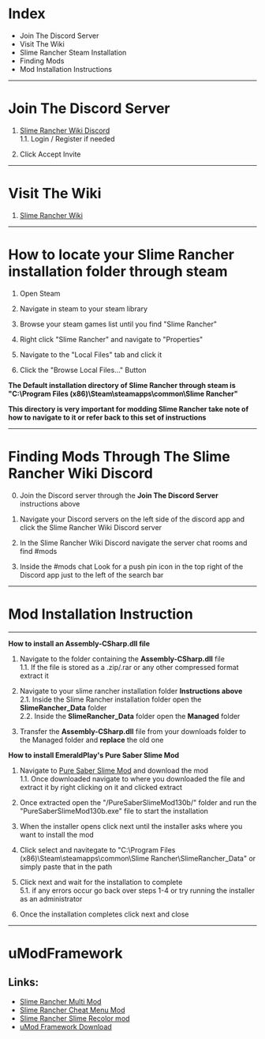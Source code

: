 # Index

- Join The Discord Server
- Visit The Wiki
- Slime Rancher Steam Installation
- Finding Mods
- Mod Installation Instructions

-----
# Join The Discord Server

1. [Slime Rancher Wiki Discord](https://discord.gg/vSPyE2p)   
1.1. Login / Register if needed
   
2. Click Accept Invite

-----
# Visit The Wiki

1. [Slime Rancher Wiki](http://slimerancher.wikia.com/wiki/Slime_Rancher_Wiki)

-----
# How to locate your Slime Rancher installation folder through steam

1. Open Steam  

2. Navigate in steam to your steam library   

3. Browse your steam games list until you find "Slime Rancher" 

4. Right click "Slime Rancher" and navigate to "Properties"  

5. Navigate to the "Local Files" tab and click it  

6. Click the "Browse Local Files..." Button   

**The Default installation directory of Slime Rancher through steam is "C:\Program Files (x86)\Steam\steamapps\common\Slime Rancher"**  

**This directory is very important for modding Slime Rancher take note of how to navigate to it or refer back to this set of instructions**

-----
# Finding Mods Through The Slime Rancher Wiki Discord

0. Join the Discord server through the **Join The Discord Server** instructions above

1. Navigate your Discord servers on the left side of the discord app and click the Slime Rancher Wiki Discord server

2. In the Slime Rancher Wiki Discord navigate the server chat rooms and find #mods

3. Inside the #mods chat Look for a push pin icon in the top right of the Discord app just to the left of the search bar

-----

# Mod Installation Instruction

_____

**How to install an Assembly-CSharp.dll file**

1. Navigate to the folder containing the **Assembly-CSharp.dll** file   
1.1. If the file is stored as a .zip/.rar or any other compressed format extract it

2. Navigate to your slime rancher installation folder **Instructions above**  
2.1. Inside the Slime Rancher installation folder open the **SlimeRancher_Data** folder   
2.2. Inside the **SlimeRancher_Data** folder open the **Managed** folder
   
3. Transfer the **Assembly-CSharp.dll** file from your downloads folder to the Managed folder and **replace** the old one

**How to install EmeraldPlay's Pure Saber Slime Mod**

1. Navigate to [Pure Saber Slime Mod](https://www.moddb.com/mods/pure-saber-slime-mod/) and download the mod   
1.1. Once downloaded navigate to where you downloaded the file and extract it by right clicking on it and clicked extract
   
2. Once extracted open the "/PureSaberSlimeMod130b/" folder and run the "PureSaberSlimeMod130b.exe" file to start the installation

3. When the installer opens click next until the installer asks where you want to install the mod

4. Click select and navitegate to "C:\Program Files (x86)\Steam\steamapps\common\Slime Rancher\SlimeRancher_Data" or simply paste that in the path

5. Click next and wait for the installation to complete  
5.1. if any errors occur go back over steps 1-4 or try running the installer as an administrator
   
6. Once the installation completes click next and close
_____
# uModFramework

## Links:
  * [Slime Rancher Multi Mod](https://steamcommunity.com/app/433340/discussions/0/1519260397784552484/)
  * [Slime Rancher Cheat Menu Mod](https://steamcommunity.com/app/433340/discussions/0/3397295779079958505/)
  * [Slime Rancher Slime Recolor mod](https://steamcommunity.com/app/433340/discussions/0/1741103267288120737/)
  * [uMod Framework Download](https://umodframework.com/download.html)
